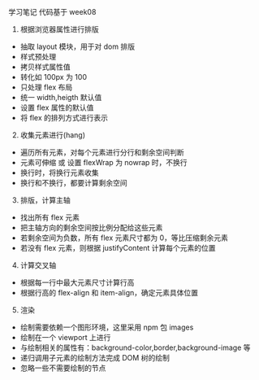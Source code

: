 学习笔记
代码基于 week08

1. 根据浏览器属性进行排版

- 抽取 layout 模块，用于对 dom 排版
- 样式预处理
- 拷贝样式属性值
- 转化如 100px 为 100
- 只处理 flex 布局
- 统一 width,heigth 默认值
- 设置 flex 属性的默认值
- 将 flex 的排列方式进行表示

2. 收集元素进行(hang)

- 遍历所有元素，对每个元素进行分行和剩余空间判断
- 元素可伸缩 或 设置 flexWrap 为 nowrap 时，不换行
- 换行时，将换行元素收集
- 换行和不换行，都要计算剩余空间

3. 排版，计算主轴

- 找出所有 flex 元素
- 把主轴方向的剩余空间按比例分配给这些元素
- 若剩余空间为负数，所有 flex 元素尺寸都为 0，等比压缩剩余元素
- 若没有 flex 元素，则根据 justifyContent 计算每个元素的位置

4. 计算交叉轴

- 根据每一行中最大元素尺寸计算行高
- 根据行高的 flex-align 和 item-align，确定元素具体位置

5. 渲染

- 绘制需要依赖一个图形环境，这里采用 npm 包 images
- 绘制在一个 viewport 上进行
- 与绘制相关的属性有：background-color,border,background-image 等
- 递归调用子元素的绘制方法完成 DOM 树的绘制
- 忽略一些不需要绘制的节点
